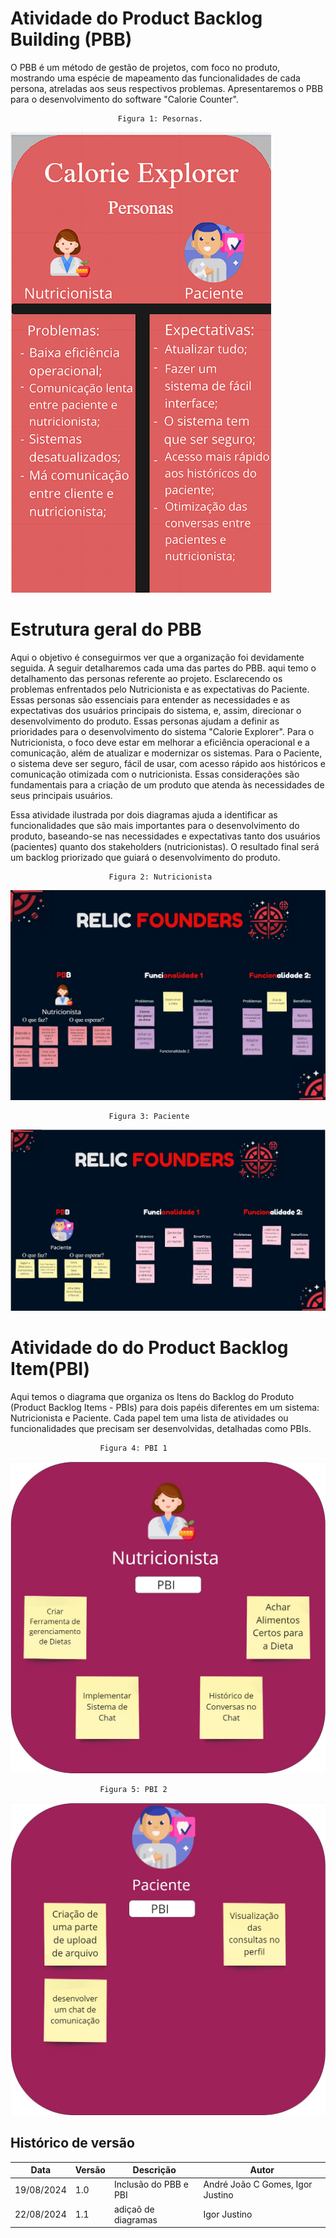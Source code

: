 # Atividade do Product Backlog Building (PBB)

O PBB é um método de gestão de projetos, com foco no produto, mostrando uma espécie de mapeamento das funcionalidades de cada persona, atreladas aos seus respectivos problemas. Apresentaremos o PBB para o desenvolvimento do software "Calorie Counter".

                            Figura 1: Pesornas.

![Ilustração personas](image.png)

# Estrutura geral do PBB

Aqui o objetivo é conseguirmos ver que a organização foi devidamente seguida. A seguir detalharemos cada uma das partes do PBB.
aqui temo o detalhamento das personas referente ao projeto. Esclarecendo os problemas enfrentados pelo Nutricionista e as expectativas do Paciente. Essas personas são essenciais para entender as necessidades e as expectativas dos usuários principais do sistema, e, assim, direcionar o desenvolvimento do produto. 
Essas personas ajudam a definir as prioridades para o desenvolvimento do sistema "Calorie Explorer". Para o Nutricionista, o foco deve estar em melhorar a eficiência operacional e a comunicação, além de atualizar e modernizar os sistemas. Para o Paciente, o sistema deve ser seguro, fácil de usar, com acesso rápido aos históricos e comunicação otimizada com o nutricionista. Essas considerações são fundamentais para a criação de um produto que atenda às necessidades de seus principais usuários.

Essa atividade ilustrada por dois diagramas ajuda a identificar as funcionalidades que são mais importantes para o desenvolvimento do produto, baseando-se nas necessidades e expectativas tanto dos usuários (pacientes) quanto dos stakeholders (nutricionistas). O resultado final será um backlog priorizado que guiará o desenvolvimento do produto.

                          Figura 2: Nutricionista
![pbb_1](image-3.png)

                          Figura 3: Paciente
![alt text](image-4.png)
# Atividade do do Product Backlog Item(PBI)

  Aqui temos  o diagrama que organiza os Itens do Backlog do Produto (Product Backlog Items - PBIs) para dois papéis diferentes em um sistema: Nutricionista e Paciente. Cada papel tem uma lista de atividades ou funcionalidades que precisam ser desenvolvidas, detalhadas como PBIs.

                        Figura 4: PBI 1
  ![PBI 1](image-5.png)

                        Figura 5: PBI 2
  ![PBI 2](image-6.png)

## Histórico de versão

 Data       | Versão | Descrição                        | Autor          |
| ---------- | ------ | -------------------------------- | -------------- |
| 19/08/2024 | 1.0    | Inclusão do PBB e PBI | André João C Gomes, Igor Justino |
| 22/08/2024 | 1.1    | adiçaõ de diagramas | Igor Justino |